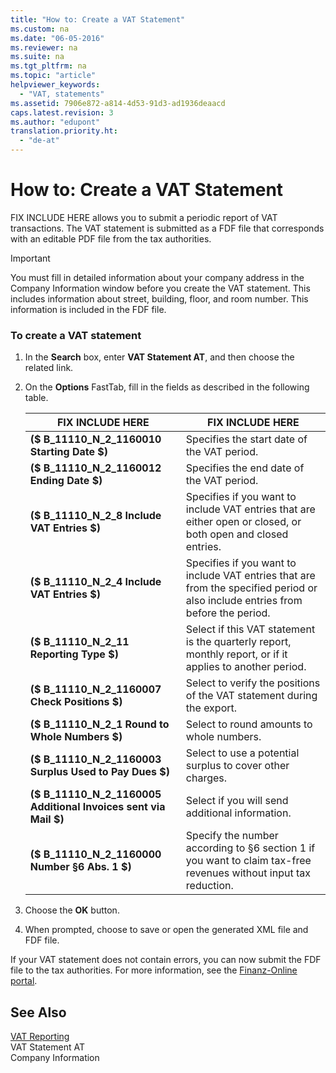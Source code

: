 ```yaml
---
title: "How to: Create a VAT Statement"
ms.custom: na
ms.date: "06-05-2016"
ms.reviewer: na
ms.suite: na
ms.tgt_pltfrm: na
ms.topic: "article"
helpviewer_keywords: 
  - "VAT, statements"
ms.assetid: 7906e872-a814-4d53-91d3-ad1936deaacd
caps.latest.revision: 3
ms.author: "edupont"
translation.priority.ht: 
  - "de-at"
---
```

# How to: Create a VAT Statement
FIX INCLUDE HERE<!--[!INCLUDE[navnow](../../ApplicationDesign/includes/navnow_md.md)] --> allows you to submit a periodic report of VAT transactions. The VAT statement is submitted as a FDF file that corresponds with an editable PDF file from the tax authorities.  
  
> [!IMPORTANT]  
>  You must fill in detailed information about your company address in the Company Information window before you create the VAT statement. This includes information about street, building, floor, and room number. This information is included in the FDF file.  
  
### To create a VAT statement  
  
1.  In the **Search** box, enter **VAT Statement AT**, and then choose the related link.  
  
2.  On the **Options** FastTab, fill in the fields as described in the following table.  
  
    |FIX INCLUDE HERE<!--[!INCLUDE[bp_tablefield](../../ApplicationDesign/includes/bp_tablefield_md.md)] -->|FIX INCLUDE HERE<!--[!INCLUDE[bp_tabledescription](../../ApplicationDesign/includes/bp_tabledescription_md.md)] -->|  
    |---------------------------------|---------------------------------------|  
    |**\($ B\_11110\_N\_2\_1160010 Starting Date $\)**|Specifies the start date of the VAT period.|  
    |**\($ B\_11110\_N\_2\_1160012 Ending Date $\)**|Specifies the end date of the VAT period.|  
    |**\($ B\_11110\_N\_2\_8 Include VAT Entries $\)**|Specifies if you want to include VAT entries that are either open or closed, or both open and closed entries.|  
    |**\($ B\_11110\_N\_2\_4 Include VAT Entries $\)**|Specifies if you want to include VAT entries that are from the specified period or also include entries from before the period.|  
    |**\($ B\_11110\_N\_2\_11 Reporting Type $\)**|Select if this VAT statement is the quarterly report, monthly report, or if it applies to another period.|  
    |**\($ B\_11110\_N\_2\_1160007 Check Positions $\)**|Select to verify the positions of the VAT statement during the export.|  
    |**\($ B\_11110\_N\_2\_1 Round to Whole Numbers $\)**|Select to round amounts to whole numbers.|  
    |**\($ B\_11110\_N\_2\_1160003 Surplus Used to Pay Dues $\)**|Select to use a potential surplus to cover other charges.|  
    |**\($ B\_11110\_N\_2\_1160005 Additional Invoices sent via Mail $\)**|Select if you will send additional information.|  
    |**\($ B\_11110\_N\_2\_1160000 Number §6 Abs. 1 $\)**|Specify the number according to §6 section 1 if you want to claim tax\-free revenues without input tax reduction.|  
  
3.  Choose the **OK** button.  
  
4.  When prompted, choose to save or open the generated XML file and FDF file.  
  
 If your VAT statement does not contain errors, you can now submit the FDF file to the tax authorities. For more information, see the [Finanz\-Online portal](http://go.microsoft.com/fwlink/?LinkId=239929).  
  
## See Also  
 [VAT Reporting](../../LocalFunctionalityForMicrosoftDynamicsNav2016/Austria/vat-reporting.md)   
 VAT Statement AT   
 Company Information